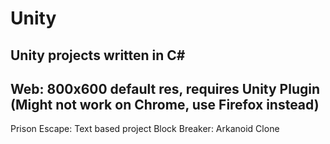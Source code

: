 # Unity
Unity projects written in C#
----------------------
Web: 800x600 default res, requires Unity Plugin (Might not work on Chrome, use Firefox instead)
----------------------
Prison Escape: Text based project
Block Breaker: Arkanoid Clone
